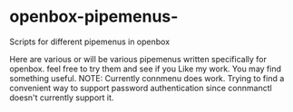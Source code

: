 openbox-pipemenus-
==================

Scripts for different pipemenus in openbox

Here are various or will be various pipemenus written specifically for openbox.
feel free to try them and see if you Like my work. You may find something useful.
NOTE: Currently connmenu does work. Trying to find a convenient way to support password authentication
since connmanctl doesn't currently support it.
